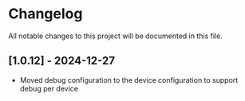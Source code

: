 # Changelog

All notable changes to this project will be documented in this file.

## [1.0.12] - 2024-12-27
- Moved debug configuration to the device configuration to support debug per device
